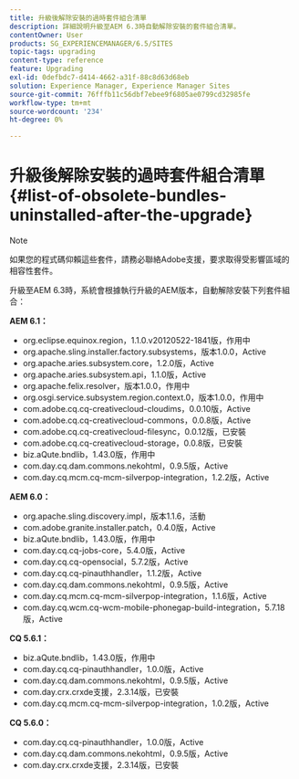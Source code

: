 ```yaml
---
title: 升級後解除安裝的過時套件組合清單
description: 詳細說明升級至AEM 6.3時自動解除安裝的套件組合清單。
contentOwner: User
products: SG_EXPERIENCEMANAGER/6.5/SITES
topic-tags: upgrading
content-type: reference
feature: Upgrading
exl-id: 0defbdc7-d414-4662-a31f-88c8d63d68eb
solution: Experience Manager, Experience Manager Sites
source-git-commit: 76fffb11c56dbf7ebee9f6805ae0799cd32985fe
workflow-type: tm+mt
source-wordcount: '234'
ht-degree: 0%

---
```


# 升級後解除安裝的過時套件組合清單{#list-of-obsolete-bundles-uninstalled-after-the-upgrade}

>[!NOTE]
>
>如果您的程式碼仰賴這些套件，請務必聯絡Adobe支援，要求取得受影響區域的相容性套件。

升級至AEM 6.3時，系統會根據執行升級的AEM版本，自動解除安裝下列套件組合：

**AEM 6.1：**

* org.eclipse.equinox.region，1.1.0.v20120522-1841版，作用中
* org.apache.sling.installer.factory.subsystems，版本1.0.0，Active
* org.apache.aries.subsystem.core，1.2.0版，Active
* org.apache.aries.subsystem.api，1.1.0版，Active
* org.apache.felix.resolver，版本1.0.0，作用中
* org.osgi.service.subsystem.region.context.0，版本1.0.0，作用中
* com.adobe.cq.cq-creativecloud-cloudims，0.0.10版，Active
* com.adobe.cq.cq-creativecloud-commons，0.0.8版，Active
* com.adobe.cq.cq-creativecloud-filesync，0.0.12版，已安裝
* com.adobe.cq.cq-creativecloud-storage，0.0.8版，已安裝
* biz.aQute.bndlib，1.43.0版，作用中
* com.day.cq.dam.commons.nekohtml，0.9.5版，Active
* com.day.cq.mcm.cq-mcm-silverpop-integration，1.2.2版，Active

**AEM 6.0：**

* org.apache.sling.discovery.impl，版本1.1.6，活動
* com.adobe.granite.installer.patch，0.4.0版，Active
* biz.aQute.bndlib，1.43.0版，作用中
* com.day.cq.cq-jobs-core，5.4.0版，Active
* com.day.cq.cq-opensocial，5.7.2版，Active
* com.day.cq.cq-pinauthhandler，1.1.2版，Active
* com.day.cq.dam.commons.nekohtml，0.9.5版，Active
* com.day.cq.mcm.cq-mcm-silverpop-integration，1.1.6版，Active
* com.day.cq.wcm.cq-wcm-mobile-phonegap-build-integration，5.7.18版，Active

**CQ 5.6.1：**

* biz.aQute.bndlib，1.43.0版，作用中
* com.day.cq.cq-pinauthhandler，1.0.0版，Active
* com.day.cq.dam.commons.nekohtml，0.9.5版，Active
* com.day.crx.crxde支援，2.3.14版，已安裝
* com.day.cq.mcm.cq-mcm-silverpop-integration，1.0.2版，Active

**CQ 5.6.0：**

* com.day.cq.cq-pinauthhandler，1.0.0版，Active
* com.day.cq.dam.commons.nekohtml，0.9.5版，Active
* com.day.crx.crxde支援，2.3.14版，已安裝
